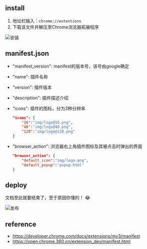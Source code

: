 ## install

1. 地址栏输入：`chrome://extentions`
2. 下载该文件并解压至Chrome浏览器拓展程序

![安装](C:\Users\Administrator\Desktop\fe-plugins\file\安装.png)

## manifest.json

- "manifest_version": manifest的版本号，该号由google确定

- "name": 插件名称

- "version": 插件版本

- "description": 插件描述介绍

- "icons":  插件的图标，分为3种分辨率

  ```json
  "icons": {
      "16":"img/logo@16.png",
      "48":"img/logo@48.png",
      "128":"img/logo@128.png"
  }
  ```

- "browser_action": 浏览器右上角插件图标及其被点击时弹出的界面

  ```json
  "browser_action": {
      "default_icon":"img/logo.png",
      "default_popup":"popup.html"
  }
  ```


## deploy

文档至此就要结束了，至于原因你懂的！ :joy:

![发布](C:\Users\Administrator\Desktop\fe-plugins\file\发布.png)

## reference

- https://developer.chrome.com/docs/extensions/mv3/manifest
- https://open.chrome.360.cn/extension_dev/manifest.html